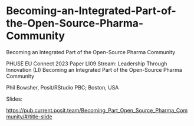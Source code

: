 # Becoming-an-Integrated-Part-of-the-Open-Source-Pharma-Community
Becoming an Integrated Part of the Open-Source Pharma Community

PHUSE EU Connect 2023
Paper LI09
Stream: Leadership Through Innovation (LI)
Becoming an Integrated Part of the Open-Source Pharma Community

Phil Bowsher, Posit/RStudio PBC; Boston, USA

Slides:

https://pub.current.posit.team/Becoming_Part_Open_Source_Pharma_Community/#/title-slide

